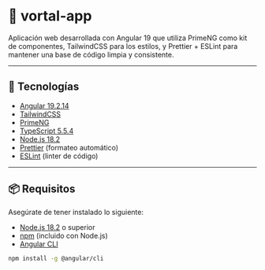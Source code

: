 # 📱 vortal-app

Aplicación web desarrollada con Angular 19 que utiliza PrimeNG como kit de componentes, TailwindCSS para los estilos, y Prettier + ESLint para mantener una base de código limpia y consistente.

---

## 🚀 Tecnologías

- [Angular 19.2.14](https://angular.io/)
- [TailwindCSS](https://tailwindcss.com/)
- [PrimeNG](https://primeng.org/)
- [TypeScript 5.5.4](https://www.typescriptlang.org/)
- [Node.js 18.2](https://nodejs.org/)
- [Prettier](https://prettier.io/) (formateo automático)
- [ESLint](https://eslint.org/) (linter de código)

---

## 📦 Requisitos

Asegúrate de tener instalado lo siguiente:

- [Node.js 18.2](https://nodejs.org/en/) o superior
- [npm](https://www.npmjs.com/) (incluido con Node.js)
- [Angular CLI](https://angular.io/cli)

```bash
npm install -g @angular/cli
